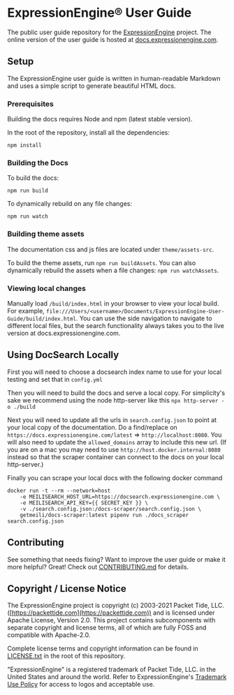 # ExpressionEngine® User Guide

The public user guide repository for the [ExpressionEngine](https://expressionengine.com) project. The online version of the user guide is hosted at [docs.expressionengine.com](https://docs.expressionengine.com).

## Setup

The ExpressionEngine user guide is written in human-readable Markdown and uses a simple script to generate beautiful HTML docs.

### Prerequisites

Building the docs requires Node and npm (latest stable version).

In the root of the repository, install all the dependencies:

    npm install

### Building the Docs

To build the docs:

    npm run build

To dynamically rebuild on any file changes:

    npm run watch

### Building theme assets

The documentation css and js files are located under `theme/assets-src`.

To build the theme assets, run `npm run buildAssets`. You can also dynamically rebuild the assets when a file changes: `npm run watchAssets`.

### Viewing local changes

Manually load `/build/index.html` in your browser to view your local build. For example, `file:///Users/<username>/Documents/ExpressionEngine-User-Guide/build/index.html`. You can use the side navigation to navigate to different local files, but the search functionality always takes you to the live version at docs.expressionengine.com.

## Using DocSearch Locally

First you will need to choose a docsearch index name to use for your local testing and set that in `config.yml`

Then you will need to build the docs and serve a local copy.  For simplicity's sake we recommend using the node http-server like this `npx http-server -o ./build`

Next you will need to update all the urls in `search.config.json` to point at your local copy of the documentation.  Do a find/replace on `https://docs.expressionengine.com/latest` => `http://localhost:8080`.  You will also need to update the `allowed_domains` array to include this new url. (If you are on a mac you may need to use `http://host.docker.internal:8080` instead so that the scraper container can connect to the docs on your local http-server.)

Finally you can scrape your local docs with the following docker command

```
docker run -t --rm --network=host
    -e MEILISEARCH_HOST_URL=https://docsearch.expressionengine.com \
    -e MEILISEARCH_API_KEY={{ SECRET_KEY }} \
    -v ./search.config.json:/docs-scraper/search.config.json \
    getmeili/docs-scraper:latest pipenv run ./docs_scraper search.config.json
```

## Contributing

See something that needs fixing? Want to improve the user guide or make it more helpful? Great! Check out [CONTRIBUTING.md](CONTRIBUTING.md) for details.

## Copyright / License Notice

The ExpressionEngine project is copyright (c) 2003-2021 Packet Tide, LLC. ([https://packettide.com](https://packettide.com)) and is licensed under Apache License, Version 2.0. This project contains subcomponents with separate copyright and license terms, all of which are fully FOSS and compatible with Apache-2.0.

Complete license terms and copyright information can be found in [LICENSE.txt](LICENSE.txt) in the root of this repository.

"ExpressionEngine" is a registered trademark of Packet Tide, LLC. in the United States and around the world. Refer to ExpressionEngine's [Trademark Use Policy](https://expressionengine.com/about/trademark-use-policy) for access to logos and acceptable use.
